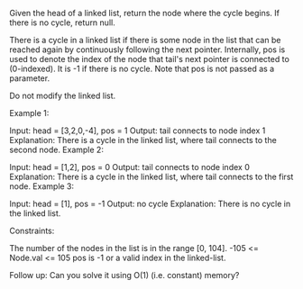 Given the head of a linked list, return the node where the cycle begins. If there is no cycle, return null.

There is a cycle in a linked list if there is some node in the list that can be reached again by continuously following the next pointer. Internally, pos is used to denote the index of the node that tail's next pointer is connected to (0-indexed). It is -1 if there is no cycle. Note that pos is not passed as a parameter.

Do not modify the linked list.

Example 1:

Input: head = [3,2,0,-4], pos = 1
Output: tail connects to node index 1
Explanation: There is a cycle in the linked list, where tail connects to the second node.
Example 2:

Input: head = [1,2], pos = 0
Output: tail connects to node index 0
Explanation: There is a cycle in the linked list, where tail connects to the first node.
Example 3:

Input: head = [1], pos = -1
Output: no cycle
Explanation: There is no cycle in the linked list.

Constraints:

The number of the nodes in the list is in the range [0, 104].
-105 <= Node.val <= 105
pos is -1 or a valid index in the linked-list.

Follow up: Can you solve it using O(1) (i.e. constant) memory?
